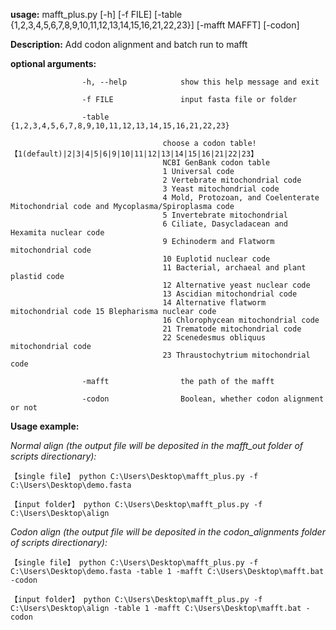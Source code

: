 **usage:** mafft_plus.py [-h] [-f FILE] [-table {1,2,3,4,5,6,7,8,9,10,11,12,13,14,15,16,21,22,23}] [-mafft MAFFT] [-codon]

**Description:** Add codon alignment and batch run to mafft

**optional arguments:**

					-h, --help            show this help message and exit

					-f FILE               input fasta file or folder

					-table {1,2,3,4,5,6,7,8,9,10,11,12,13,14,15,16,21,22,23}

									  choose a codon table!【1(default)|2|3|4|5|6|9|10|11|12|13|14|15|16|21|22|23】
									  NCBI GenBank codon table
									  1 Universal code 
									  2 Vertebrate mitochondrial code 
									  3 Yeast mitochondrial code 
									  4 Mold, Protozoan, and Coelenterate Mitochondrial code and Mycoplasma/Spiroplasma code
									  5 Invertebrate mitochondrial 
									  6 Ciliate, Dasycladacean and Hexamita nuclear code 
									  9 Echinoderm and Flatworm mitochondrial code
									  10 Euplotid nuclear code 
									  11 Bacterial, archaeal and plant plastid code 
									  12 Alternative yeast nuclear code 
									  13 Ascidian mitochondrial code 
									  14 Alternative flatworm mitochondrial code 15 Blepharisma nuclear code 
									  16 Chlorophycean mitochondrial code 
									  21 Trematode mitochondrial code 
									  22 Scenedesmus obliquus mitochondrial code 
									  23 Thraustochytrium mitochondrial code
									  
					-mafft           	  the path of the mafft
					
					-codon                Boolean, whether codon alignment or not

**Usage example:**

*Normal align (the output file will be deposited in the mafft_out folder of scripts directionary):*

    【single file】 python C:\Users\Desktop\mafft_plus.py -f C:\Users\Desktop\demo.fasta
	
    【input folder】 python C:\Users\Desktop\mafft_plus.py -f C:\Users\Desktop\align

*Codon align (the output file will be deposited in the codon_alignments folder of scripts directionary):*

    【single file】 python C:\Users\Desktop\mafft_plus.py -f C:\Users\Desktop\demo.fasta -table 1 -mafft C:\Users\Desktop\mafft.bat -codon
	
    【input folder】 python C:\Users\Desktop\mafft_plus.py -f C:\Users\Desktop\align -table 1 -mafft C:\Users\Desktop\mafft.bat -codon
